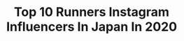 ---
title: Top 10 Runners Instagram Influencers In Japan In 2020
description: >-
  Find top runners Instagram influencers in Japan in 2020. Most popular hashtags: #2020 #stayathome #stayhome #tokyomarathon.
platform: Instagram
profiles:
  - username: "ryu.t218"
    fullname: >-
      髙久 龍
    location: "Japan"
    followers: 8273
    engagement: 1993
    commentsToLikes: 0.027848
    id: ck0w26ew9mts70i193c3srm0a
    verified: false
    hashtags: "#2019, #0218, #teamnike, #finalist"
  - username: "leexuaaaan"
    fullname: >-
      Lee Xuan 丽璇
    location: "Japan"
    followers: 63359
    engagement: 1325
    commentsToLikes: 0.011387
    id: ck5c5iwk93k6n0i1197ub90oc
    verified: false
    hashtags: "#beautydevices, #2020, #thegirls, #newprogram"
  - username: "jennammchugh"
    fullname: >-
      Jenna McHugh
    location: "Japan"
    followers: 27927
    engagement: 275
    commentsToLikes: 0.039122
    id: ck135149mz6060i1942flh8a0
    verified: false
    hashtags: "#3weeksuntiltokyo, #earthproof"
  - username: "reikanozawa"
    fullname: >-
      Reika Nozawa
    location: "Japan"
    followers: 11225
    engagement: 948
    commentsToLikes: 0.009393
    id: ckap3ev9a2s8y0i78fo12f26w
    verified: false
    hashtags: "#homeworkout, #stayhome, #pilates, #vietnam"
  - username: "yuukimeehaa"
    fullname: >-
      三 原 勇 希    ＹＵＵＫＩ  ＭＩＨＡＲＡ
    location: "Japan"
    followers: 47364
    engagement: 512
    commentsToLikes: 0.009140
    id: ck5byeg9qoztz0i1187eiaxra
    verified: true
    hashtags: "#run, #rpp813, #suunto, #suunto3"
  - username: "daichi_0913"
    fullname: >-
      Daichi Kamino 神野 大地
    location: "Japan"
    followers: 61342
    engagement: 1175
    commentsToLikes: 0.007838
    id: ck0ucot19hdj70i19w424nwjg
    verified: true
    hashtags: "#ultrapure, #stayhealthy, #stayathome, #exerciseathome"
  - username: "yuki_sato310"
    fullname: >-
      悠基 佐藤
    location: "Japan"
    followers: 18621
    engagement: 1382
    commentsToLikes: 0.007767
    id: ck13c0p8xy2qc0i195fc5ksop
    verified: false
    hashtags: "#suguruosako, #mizuno, #spike, #hokkaido"
  - username: "contrecarre"
    fullname: >-
      Isaac Belmont
    location: "Japan"
    followers: 8096
    engagement: 1674
    commentsToLikes: 0.003438
    id: ck139rib3ms7l0i1971ws3z1c
    verified: false
    hashtags: ""
  - username: "dirtytrailrunner"
    fullname: >-
      Hiroki Ishikawa
    location: "Japan"
    followers: 9883
    engagement: 1134
    commentsToLikes: 0.003709
    id: ck14j3clfif930i19kq4p66sd
    verified: false
    hashtags: "#happyhale, #everest, #trailrunner, #snowboarding"
  - username: "kiley.nico_run"
    fullname: >-
      𓏲𓏲𓏲𝕂𝕚𝕝𝕖𝕪 𓃚𓇢 𝕚𝕟𝕋𝕆𝕐𝔸𝕄𝔸𓏲𓏲𓏲
    location: "Japan"
    followers: 3844
    engagement: 2418
    commentsToLikes: 0.038877
    id: ck9hbmiachi1z0j78aunac0db
    verified: false
    hashtags: "#rodebike, #merida, #scultura700, #meridabikes"
---